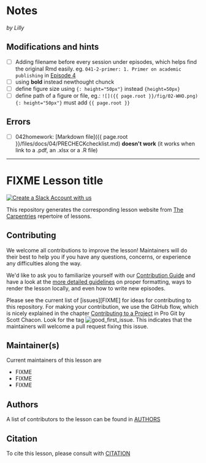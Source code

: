 # Notes 
*by Lilly*

## Modifications and hints

- [ ] Adding filename before every session under episodes, which helps find the original Rmd easily. eg. `041-2-primer: 1. Primer on academic publishing` in [Episode 4](https://crsuzh.github.io/BORS/04-QualityCriteriaForGoodResearch/index.html)
- [ ] using **bold** instead newthought chunck
- [ ] define figure size using `{: height="50px"}` instead `{height=50px}`
- [ ] define path of a figure or file, eg.: `![]({{ page.root }}/fig/02-WHO.png){: height="50px"}` must add `{{ page.root }}`
 
## Errors

- [ ] 042homework: [Markdown file]({{ page.root }}/files/docs/04/PRECHECKchecklist.md) **doesn't work** (it works when link to a .pdf, an .xlsx or a .R file)

--- 

# FIXME Lesson title

[![Create a Slack Account with us](https://img.shields.io/badge/Create_Slack_Account-The_Carpentries-071159.svg)](https://swc-slack-invite.herokuapp.com/)

This repository generates the corresponding lesson website from [The Carpentries](https://carpentries.org/) repertoire of lessons. 

## Contributing

We welcome all contributions to improve the lesson! Maintainers will do their best to help you if you have any
questions, concerns, or experience any difficulties along the way.

We'd like to ask you to familiarize yourself with our [Contribution Guide](CONTRIBUTING.md) and have a look at
the [more detailed guidelines][lesson-example] on proper formatting, ways to render the lesson locally, and even
how to write new episodes.

Please see the current list of [issues][FIXME] for ideas for contributing to this
repository. For making your contribution, we use the GitHub flow, which is
nicely explained in the chapter [Contributing to a Project](http://git-scm.com/book/en/v2/GitHub-Contributing-to-a-Project) in Pro Git
by Scott Chacon.
Look for the tag ![good_first_issue](https://img.shields.io/badge/-good%20first%20issue-gold.svg). This indicates that the maintainers will welcome a pull request fixing this issue.  


## Maintainer(s)

Current maintainers of this lesson are 

* FIXME
* FIXME
* FIXME


## Authors

A list of contributors to the lesson can be found in [AUTHORS](AUTHORS)

## Citation

To cite this lesson, please consult with [CITATION](CITATION)

[lesson-example]: https://carpentries.github.io/lesson-example

